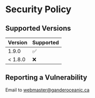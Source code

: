 # Security Policy

## Supported Versions 

| Version | Supported          |
| ------- | ------------------ |
| 1.9.0   | :white_check_mark: |
| < 1.8.0 | :x:                |

## Reporting a Vulnerability

Email to webmaster@ganderoceanic.ca
